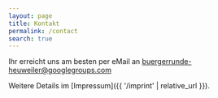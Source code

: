 ```yaml
---
layout: page
title: Kontakt
permalink: /contact
search: true
---
```


Ihr erreicht uns am besten per eMail an <buergerrunde-heuweiler@googlegroups.com>

Weitere Details im [Impressum]({{ '/imprint' | relative_url }}).
